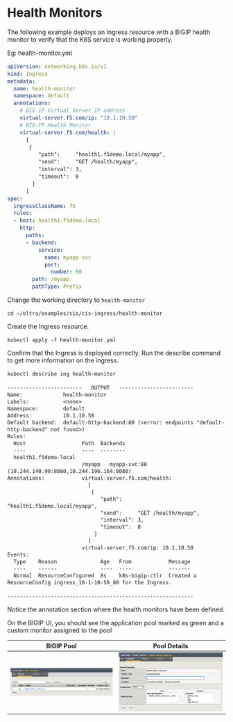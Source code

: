 # Health Monitors
The following example deploys an Ingress resource with a BIGIP health monitor to verify that the K8S service is working properly.


Eg: health-monitor.yml
```yml
apiVersion: networking.k8s.io/v1
kind: Ingress
metadata:
  name: health-monitor
  namespace: default
  annotations:
    # BIG-IP Virtual Server IP address
    virtual-server.f5.com/ip: "10.1.10.50"
    # BIG-IP Health Monitor
    virtual-server.f5.com/health: |
      [
       {
          "path":     "health1.f5demo.local/myapp",
          "send":     "GET /health/myapp",
          "interval": 3,
          "timeout":  8
        }
      ]
spec:
  ingressClassName: f5
  rules:
  - host: health1.f5demo.local
    http:
      paths:
      - backend:
          service:
            name: myapp-svc
            port:
              number: 80
        path: /myapp
        pathType: Prefix
```


Change the working directory to `health-monitor`
```
cd ~/oltra/examples/cis/cis-ingress/health-monitor
```

Create the Ingress resource.
```
kubectl apply -f health-monitor.yml
```

Confirm that the Ingress is deployed correctly. Run the describe command to get more information on the ingress.
```
kubectl describe ing health-monitor

------------------------   OUTPUT   ------------------------
Name:             health-monitor
Labels:           <none>
Namespace:        default
Address:          10.1.10.50
Default backend:  default-http-backend:80 (<error: endpoints "default-http-backend" not found>)
Rules:
  Host                  Path  Backends
  ----                  ----  --------
  health1.f5demo.local  
                        /myapp   myapp-svc:80 (10.244.140.99:8080,10.244.196.164:8080)
Annotations:            virtual-server.f5.com/health:
                          [
                           {
                              "path":     "health1.f5demo.local/myapp",
                              "send":     "GET /health/myapp",
                              "interval": 3,
                              "timeout":  8
                            }
                          ]
                        virtual-server.f5.com/ip: 10.1.10.50
Events:
  Type    Reason              Age   From            Message
  ----    ------              ----  ----            -------
  Normal  ResourceConfigured  8s    k8s-bigip-ctlr  Created a ResourceConfig ingress_10-1-10-50_80 for the Ingress.

------------------------------------------------------------

```
Notice the annotation section where the health monitors have been defined.


On the BIGIP UI, you should see the application pool marked as green and a custom monitor assigned to the pool

| BIGIP Pool             |  Pool Details |
:-------------------------:|:-------------------------:
![health-monitor-bigip-1](images/health-monitor-bigip-1.png)  |  ![health-monitor-bigip-2](images/health-monitor-bigip-2.png)

